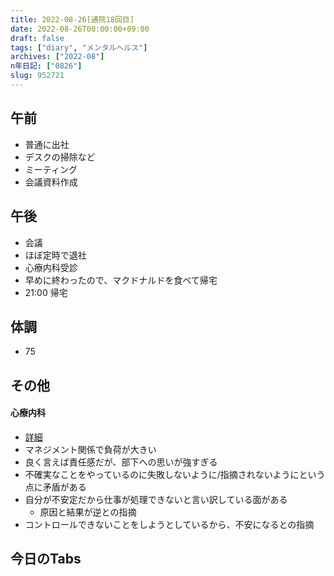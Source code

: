 ```yaml
---
title: 2022-08-26[通院18回目]
date: 2022-08-26T00:00:00+09:00
draft: false
tags: ["diary", "メンタルヘルス"]
archives: ["2022-08"]
n年日記: ["0826"]
slug: 952721
---
```

## 午前
- 普通に出社
- デスクの掃除など
- ミーティング
- 会議資料作成
## 午後
- 会議
- ほぼ定時で退社
- 心療内科受診
- 早めに終わったので、マクドナルドを食べて帰宅
- 21:00 帰宅
## 体調
- 75
## その他
#### 心療内科
- [詳細](https://scrapbox.io/sk85/%E5%BF%83%E7%99%82%E5%86%85%E7%A7%91%E8%A8%98%E9%8C%B2#630940f22cbdec000078ede9)
- マネジメント関係で負荷が大きい
- 良く言えば責任感だが、部下への思いが強すぎる
- 不確実なことをやっているのに失敗しないように/指摘されないようにという点に矛盾がある
- 自分が不安定だから仕事が処理できないと言い訳している面がある
  - 原因と結果が逆との指摘
- コントロールできないことをしようとしているから、不安になるとの指摘
## 今日のTabs